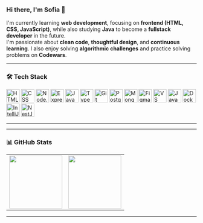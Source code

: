 ### Hi there, I'm Sofia 👋

I'm currently learning **web development**, focusing on **frontend (HTML, CSS, JavaScript)**, while also studying **Java** to become a **fullstack developer** in the future.  
I'm passionate about **clean code**, **thoughtful design**, and **continuous learning**. I also enjoy solving **algorithmic challenges** and practice solving problems on **Codewars**.


---

### 🛠️ Tech Stack

<p align="left">
  <img src="https://cdn.jsdelivr.net/gh/devicons/devicon/icons/html5/html5-original.svg" alt="HTML" width="35" height="35"/>
  
  <img src="https://cdn.jsdelivr.net/gh/devicons/devicon/icons/css3/css3-original.svg" alt="CSS" width="35" height="35"/>

  <img src="https://cdn.jsdelivr.net/gh/devicons/devicon/icons/nodejs/nodejs-original.svg" alt="Node.js" width="35" height="35"/>
  
  <img src="https://cdn.jsdelivr.net/gh/devicons/devicon/icons/express/express-original-wordmark.svg" alt="Express" width="35" height="35"/>
  
  <img src="https://cdn.jsdelivr.net/gh/devicons/devicon/icons/javascript/javascript-original.svg" alt="JavaScript" width="35" height="35"/>
  
  <img src="https://cdn.jsdelivr.net/gh/devicons/devicon/icons/typescript/typescript-original.svg" alt="TypeScript" width="35" height="35"/>
  
  <img src="https://cdn.jsdelivr.net/gh/devicons/devicon/icons/git/git-original.svg" alt="Git" width="35" height="35"/>
  
  <img src="https://cdn.jsdelivr.net/gh/devicons/devicon/icons/postgresql/postgresql-original.svg" alt="PostgreSQL" width="35" height="35"/>
  
  <img src="https://cdn.jsdelivr.net/gh/devicons/devicon/icons/mongodb/mongodb-original.svg" alt="MongoDB" width="35" height="35"/>
  
  <img src="https://cdn.jsdelivr.net/gh/devicons/devicon/icons/figma/figma-original.svg" alt="Figma" width="35" height="35"/>
  
  <img src="https://cdn.jsdelivr.net/gh/devicons/devicon/icons/vscode/vscode-original.svg" alt="VS Code" width="35" height="35"/>
  
  <img src="https://cdn.jsdelivr.net/gh/devicons/devicon/icons/java/java-original.svg" alt="Java" width="35" height="35"/>
  
  <img src="https://cdn.jsdelivr.net/gh/devicons/devicon/icons/docker/docker-original.svg" alt="Docker" width="35" height="35"/>
  
  <img src="https://cdn.jsdelivr.net/gh/devicons/devicon/icons/intellij/intellij-original.svg" alt="IntelliJ IDEA" width="35" height="35"/>
  
  <img src="https://cdn.jsdelivr.net/gh/devicons/devicon/icons/nestjs/nestjs-plain.svg" alt="NestJS" width="35" height="35"/>

  
</p>

---
---

### 📊 GitHub Stats

<table><tr valign="top">
<td>
  <img src="https://github-readme-stats.vercel.app/api?username=SofiaKubo&show_icons=true&theme=tokyonight" height="140"/>
</td>
<td>
  <img src="https://github-readme-stats.vercel.app/api/top-langs/?username=SofiaKubo&layout=compact&theme=tokyonight" height="140"/>
</td>
</tr></table>

---
